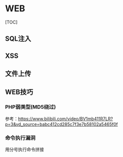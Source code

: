 # WEB

[TOC]



## SQL注入

## XSS

## 文件上传

## WEB技巧

### PHP弱类型(MD5绕过)

参考：https://www.bilibili.com/video/BV1mb411R7LR?p=3&vd_source=babc412cd285c7f3e7b58102a5465f0f

### 命令执行漏洞

用分号执行命令拼接
